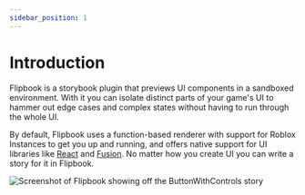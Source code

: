 ```yaml
---
sidebar_position: 1
---
```


# Introduction

Flipbook is a storybook plugin that previews UI components in a sandboxed environment. With it you can isolate distinct parts of your game's UI to hammer out edge cases and complex states without having to run through the whole UI.

By default, Flipbook uses a function-based renderer with support for Roblox Instances to get you up and running, and offers native support for UI libraries like [React](/docs/frameworks/react) and [Fusion](/docs/frameworks/fusion). No matter how you create UI you can write a story for it in Flipbook.

![Screenshot of Flipbook showing off the ButtonWithControls story](/img/main-screenshot.png)

